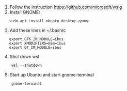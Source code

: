 1. Follow the instruction
    https://github.com/microsoft/wslg
2. Install GNOME:
```powershell
   sudo apt install ubuntu-desktop gnome
```
3. Add these lines in ~/.bashrc
```
   export GTK_IM_MODULE=ibus
   export XMODIFIERS=@im=ibus
   export QT_IM_MODULE=ibus
```
4. Shut down wsl
```powershell
    wsl --shutdown
```
5. Start up Ubuntu and start gnome-terminal
```powershell
    gnome-terminal
```
